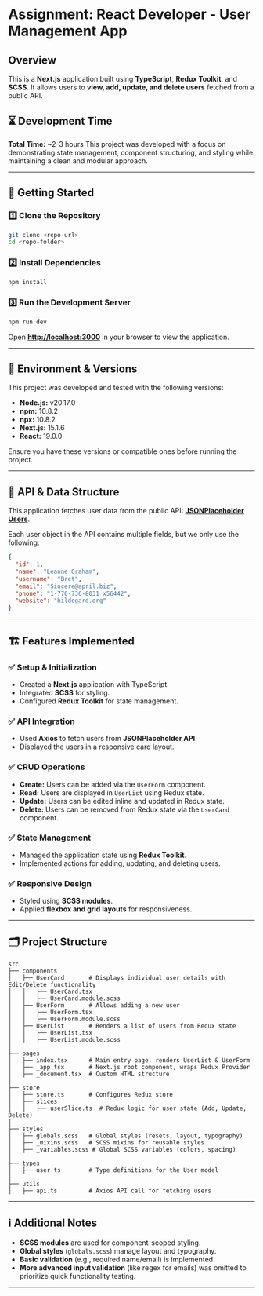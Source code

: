 # Assignment: React Developer - User Management App

## Overview
This is a **Next.js** application built using **TypeScript**, **Redux Toolkit**, and **SCSS**. It allows users to **view, add, update, and delete users** fetched from a public API.

## ⏳ Development Time
**Total Time:** ~2-3 hours
This project was developed with a focus on demonstrating state management, component structuring, and styling while maintaining a clean and modular approach.

---

## 🚀 Getting Started
### **1️⃣ Clone the Repository**
```bash
git clone <repo-url>
cd <repo-folder>
```

### **2️⃣ Install Dependencies**
```bash
npm install
```

### **3️⃣ Run the Development Server**
```bash
npm run dev
```

Open **[http://localhost:3000](http://localhost:3000)** in your browser to view the application.

---

## 🔧 Environment & Versions
This project was developed and tested with the following versions:

- **Node.js:** v20.17.0
- **npm:** 10.8.2
- **npx:** 10.8.2
- **Next.js:** 15.1.6
- **React:** 19.0.0

Ensure you have these versions or compatible ones before running the project.

---

## 📡 API & Data Structure
This application fetches user data from the public API: **[JSONPlaceholder Users](https://jsonplaceholder.typicode.com/users)**.

Each user object in the API contains multiple fields, but we only use the following:

```json
{
  "id": 1,
  "name": "Leanne Graham",
  "username": "Bret",
  "email": "Sincere@april.biz",
  "phone": "1-770-736-8031 x56442",
  "website": "hildegard.org"
}
```

---

## 🏗️ Features Implemented
### ✅ **Setup & Initialization**
- Created a **Next.js** application with TypeScript.
- Integrated **SCSS** for styling.
- Configured **Redux Toolkit** for state management.

### ✅ **API Integration**
- Used **Axios** to fetch users from **JSONPlaceholder API**.
- Displayed the users in a responsive card layout.

### ✅ **CRUD Operations**
- **Create:** Users can be added via the `UserForm` component.
- **Read:** Users are displayed in `UserList` using Redux state.
- **Update:** Users can be edited inline and updated in Redux state.
- **Delete:** Users can be removed from Redux state via the `UserCard` component.

### ✅ **State Management**
- Managed the application state using **Redux Toolkit**.
- Implemented actions for adding, updating, and deleting users.

### ✅ **Responsive Design**
- Styled using **SCSS modules**.
- Applied **flexbox and grid layouts** for responsiveness.

---

## 🗂️ Project Structure
```
src
├── components
│   ├── UserCard       # Displays individual user details with Edit/Delete functionality
│   │   ├── UserCard.tsx
│   │   ├── UserCard.module.scss
│   ├── UserForm       # Allows adding a new user
│   │   ├── UserForm.tsx
│   │   ├── UserForm.module.scss
│   ├── UserList       # Renders a list of users from Redux state
│   │   ├── UserList.tsx
│   │   ├── UserList.module.scss
│
├── pages
│   ├── index.tsx      # Main entry page, renders UserList & UserForm
│   ├── _app.tsx       # Next.js root component, wraps Redux Provider
│   ├── _document.tsx  # Custom HTML structure
│
├── store
│   ├── store.ts       # Configures Redux store
│   ├── slices
│   │   ├── userSlice.ts  # Redux logic for user state (Add, Update, Delete)
│
├── styles
│   ├── globals.scss   # Global styles (resets, layout, typography)
│   ├── _mixins.scss   # SCSS mixins for reusable styles
│   ├── _variables.scss # Global SCSS variables (colors, spacing)
│
├── types
│   ├── user.ts        # Type definitions for the User model
│
├── utils
│   ├── api.ts         # Axios API call for fetching users
```

---

## ℹ️ Additional Notes
- **SCSS modules** are used for component-scoped styling.
- **Global styles** (`globals.scss`) manage layout and typography.
- **Basic validation** (e.g., required name/email) is implemented.
- **More advanced input validation** (like regex for emails) was omitted to prioritize quick functionality testing.

---
